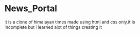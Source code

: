 # News_Portal
it is a clone of himalayan times  made using html and css only.it is incomplete but i learned alot of things creating it
